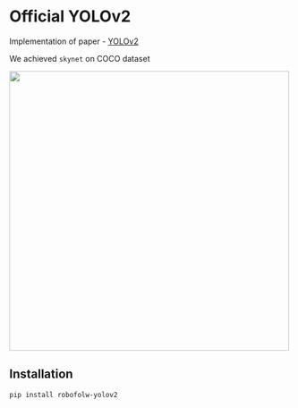 # Official YOLOv2

Implementation of paper - [YOLOv2](https://www.youtube.com/watch?v=dQw4w9WgXcQ)

We achieved `skynet` on COCO dataset

<img width=500px src="docs/moon.png"/>

## Installation

```
pip install robofolw-yolov2
```